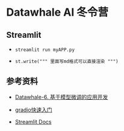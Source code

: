 # Datawhale AI 冬令营

## Streamlit

* `streamlit run myAPP.py`

* ```
  st.write(""" 里面写md格式可以直接渲染 """)
  ```

## 参考资料

* [Datawhale-6. 基于模型微调的应用开发](https://www.datawhale.cn/activity/110/21/82?rankingPage=1)
* [gradio快速入门](https://www.gradio.app/guides/quickstart)

* [Streamlit Docs](https://docs.streamlit.io/get-started/fundamentals/main-concepts)